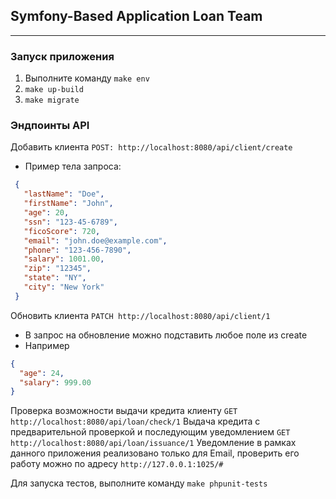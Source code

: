 ## Symfony-Based Application Loan Team

---
### Запуск приложения
1. Выполните команду `make env`
2. `make up-build`
3. `make migrate`

### Эндпоинты API
Добавить клиента `POST: http://localhost:8080/api/client/create`
   - Пример тела запроса:
   ```json
    {
      "lastName": "Doe",
      "firstName": "John",
      "age": 20,
      "ssn": "123-45-6789",
      "ficoScore": 720,
      "email": "john.doe@example.com",
      "phone": "123-456-7890",
      "salary": 1001.00,
      "zip": "12345",
      "state": "NY",
      "city": "New York"
    }
  ```

Обновить клиента `PATCH http://localhost:8080/api/client/1`
  - В запрос на обновление можно подставить любое поле из create
  - Например
  ```json
  {
    "age": 24,
    "salary": 999.00
  }
  ```

Проверка возможности выдачи кредита клиенту `GET http://localhost:8080/api/loan/check/1`
Выдача кредита с предварительной проверкой и последующим уведомлением `GET http://localhost:8080/api/loan/issuance/1`
Уведомление в рамках данного приложения реализовано только для Email, проверить его работу можно по адресу `http://127.0.0.1:1025/#`

Для запуска тестов, выполните команду `make phpunit-tests`
